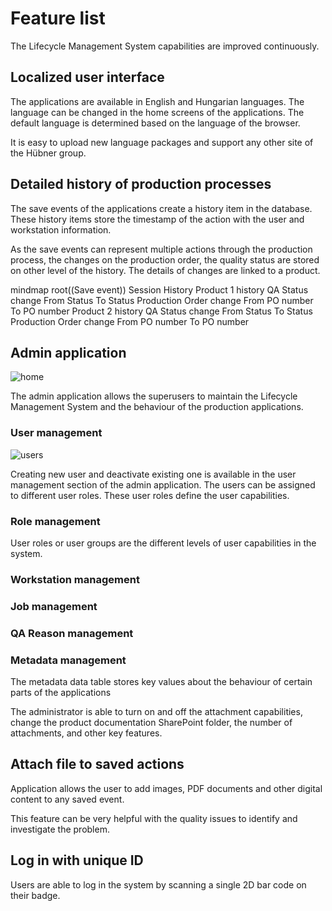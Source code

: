 # Feature list

The Lifecycle Management System capabilities are improved continuously.

## Localized user interface

The applications are available in English and Hungarian languages. The 
language can be changed in the home screens of the applications. The default 
language is determined based on the language of the browser.

It is easy to upload new language packages and support any other site of the 
Hübner group.

## Detailed history of production processes

The save events of the applications create a history item in the database. 
These history items store the timestamp of the action with the user and 
workstation information.

As the save events can represent multiple actions through the production 
process, the changes on the production order, the quality status are stored 
on other level of the history. The details of changes are linked to a product.

<code-block lang="mermaid">
mindmap
  root((Save event))
    Session History
        Product 1 history
          QA Status change
            From Status
            To Status
          Production Order change
            From PO number
            To PO number
        Product 2 history
          QA Status change
            From Status
            To Status
          Production Order change
            From PO number
            To PO number
</code-block>

## Admin application

![home](admin_home_screen.png ':size=50% :align=center')

The admin application allows the superusers to maintain the Lifecycle 
Management System and the behaviour of the production applications.

### User management

![users](admin_user_screen.png ':size=50% :align=center')

Creating new user and deactivate existing one is available in the user 
management section of the admin application.
The users can be assigned to different user roles. These user roles define 
the user capabilities.

### Role management

User roles or user groups are the different levels of user capabilities in 
the system.

### Workstation management

### Job management

### QA Reason management

### Metadata management

The metadata data table stores key values about the behaviour of certain 
parts of the applications

The administrator is able to turn on and off the attachment capabilities, 
change the product documentation SharePoint folder, the number of 
attachments, and other key features.

## Attach file to saved actions

Application allows the user to add images, PDF documents and other digital 
content to any saved event.

This feature can be very helpful with the quality issues to identify and 
investigate the problem.

## Log in with unique ID

Users are able to log in the system by scanning a single 2D bar code on 
their badge.